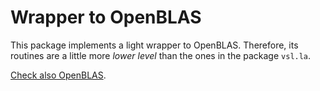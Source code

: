 # Wrapper to OpenBLAS

This package implements a light wrapper to OpenBLAS. Therefore, its routines are a little more
_lower level_ than the ones in the package `vsl.la`.

[Check also OpenBLAS](https://github.com/xianyi/OpenBLAS).
